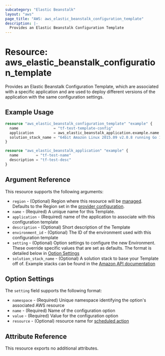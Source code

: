```yaml
---
subcategory: "Elastic Beanstalk"
layout: "aws"
page_title: "AWS: aws_elastic_beanstalk_configuration_template"
description: |-
  Provides an Elastic Beanstalk Configuration Template
---
```


# Resource: aws_elastic_beanstalk_configuration_template

Provides an Elastic Beanstalk Configuration Template, which are associated with
a specific application and are used to deploy different versions of the
application with the same configuration settings.

## Example Usage

```terraform
resource "aws_elastic_beanstalk_configuration_template" "example" {
  name                = "tf-test-template-config"
  application         = aws_elastic_beanstalk_application.example.name
  solution_stack_name = "64bit Amazon Linux 2015.09 v2.0.8 running Go 1.4"
}

resource "aws_elastic_beanstalk_application" "example" {
  name        = "tf-test-name"
  description = "tf-test-desc"
}
```

## Argument Reference

This resource supports the following arguments:

* `region` - (Optional) Region where this resource will be [managed](https://docs.aws.amazon.com/general/latest/gr/rande.html#regional-endpoints). Defaults to the Region set in the [provider configuration](https://registry.terraform.io/providers/hashicorp/aws/latest/docs#aws-configuration-reference).
* `name` - (Required) A unique name for this Template.
* `application` - (Required) name of the application to associate with this configuration template
* `description` - (Optional) Short description of the Template
* `environment_id` - (Optional) The ID of the environment used with this configuration template
* `setting` - (Optional) Option settings to configure the new Environment. These
  override specific values that are set as defaults. The format is detailed
  below in [Option Settings](#option-settings)
* `solution_stack_name` - (Optional) A solution stack to base your Template
off of. Example stacks can be found in the [Amazon API documentation][1]

## Option Settings

The `setting` field supports the following format:

* `namespace` - (Required) Unique namespace identifying the option's associated AWS resource
* `name` - (Required) Name of the configuration option
* `value` - (Required) Value for the configuration option
* `resource` - (Optional) resource name for [scheduled action](https://docs.aws.amazon.com/elasticbeanstalk/latest/dg/command-options-general.html#command-options-general-autoscalingscheduledaction)

## Attribute Reference

This resource exports no additional attributes.

[1]: https://docs.aws.amazon.com/elasticbeanstalk/latest/dg/concepts.platforms.html
